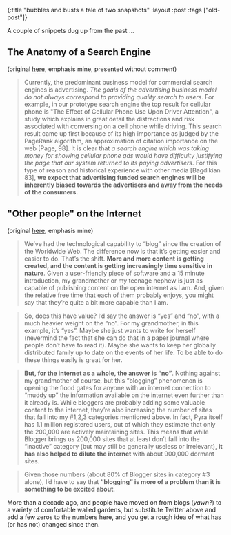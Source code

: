 {:title "bubbles and busts a tale of two snapshots"
:layout :post
 :tags ["old-post"]}



A couple of snippets dug up from the past ...



## The Anatomy of a Search Engine



(original [here](http://infolab.stanford.edu/~page/google.html), emphasis mine, presented without comment)



> Currently, the predominant business model for commercial search engines is advertising. _The goals of the advertising business model do not always correspond to providing quality search to users_. For example, in our prototype search engine the top result for cellular phone is "The Effect of Cellular Phone Use Upon Driver Attention", a study which explains in great detail the distractions and risk associated with conversing on a cell phone while driving. This search result came up first because of its high importance as judged by the PageRank algorithm, an approximation of citation importance on the web [Page, 98]. It is clear that _a search engine which was taking money for showing cellular phone ads would have difficulty justifying the page that our system returned to its paying advertisers_. For this type of reason and historical experience with other media [Bagdikian 83], **we expect that advertising funded search engines will be inherently biased towards the advertisers and away from the needs of the consumers.**



## "Other people" on the Internet



(original [here](http://chadfowler.com/blog/2003/02/16/google-blogs/), emphasis mine)



>  We’ve had the technological capability to “blog” since the creation of the Worldwide Web. The difference now is that it’s getting easier and easier to do. That’s the shift. **More and more content is getting created, and the content is getting increasingly time sensitive in nature**. Given a user-friendly piece of software and a 15 minute introduction, my grandmother or my teenage nephew is just as capable of publishing content on the open internet as I am. And, given the relative free time that each of them probably enjoys, you might say that they’re quite a bit more capable than I am.



> So, does this have value? I’d say the answer is “yes” and “no”, with a much heavier weight on the “no”. For my grandmother, in this example, it’s “yes”. Maybe she just wants to write for herself (nevermind the fact that she can do that in a paper journal where people don’t have to read it). Maybe she wants to keep her globally distributed family up to date on the events of her life. To be able to do these things easily is great for her.



> **But, for the internet as a whole, the answer is “no”**. Nothing against my grandmother of course, but this “blogging” phenomenon is opening the flood gates for anyone with an internet connection to “muddy up” the information available on the internet even further than it already is. While bloggers are probably adding some valuable content to the internet, they’re also increasing the number of sites that fall into my #1,2,3 categories mentioned above. In fact, Pyra itself has 1.1 million registered users, out of which they estimate that only the 200,000 are actively maintaining sites. This means that while Blogger brings us 200,000 sites that at least don’t fall into the “inactive” category (but may still be generally useless or irrelevant), **it has also helped to dilute the internet** with about 900,000 dormant sites.



> Given those numbers (about 80% of Blogger sites in category #3 alone), I’d have to say that **“blogging” is more of a problem than it is something to be excited about**.



More than a decade ago, and people have moved on from blogs (_yawn?_) to a variety of comfortable walled gardens, but substitute Twitter above and add a few zeros to the numbers here, and you get a rough idea of what has (or has not) changed since then.
